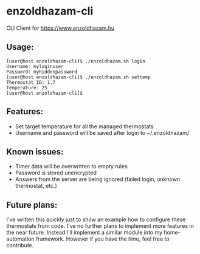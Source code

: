 # enzoldhazam-cli
CLI Client for https://www.enzoldhazam.hu

## Usage:

```
[user@host enzoldhazam-cli]$ ./enzoldhazam.sh login
Username: myloginuser
Password: myhiddenpassword
[user@host enzoldhazam-cli]$ ./enzoldhazam.sh settemp
Thermostat ID: 1.7
Temperature: 25
[user@host enzoldhazam-cli]$
```

## Features:

* Set target temperature for all the managed thermostats
* Username and password will be saved after login to ~/.enzoldhazam/

## Known issues:

* Timer data will be overwritten to empty rules
* Password is stored unencrypted
* Answers from the server are being ignored (failed login, unknown thermostat, etc.)

## Future plans:

I've written this quickly just to show an example how to configure these thermostats from code. I've no further plans to implement more features in the near future. Instead I'll implement a similar module into my home-automation framework. However if you have the time, feel free to contribute.
